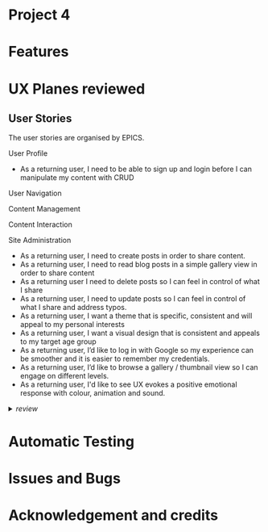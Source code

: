 # Project 4

# Features

# UX Planes reviewed

## User Stories

The user stories are organised by EPICS.

User Profile

- As a returning user, I need to be able to sign up and login before I can manipulate my content with CRUD

User Navigation

Content Management

Content Interaction

Site Administration

- As a returning user, I need to create posts in order to share content.
- As a returning user, I need to read blog posts in a simple gallery view in order to share content
- As a returning user I need to delete posts so I can feel in control of what I share
- As a returning user, I need to update posts so I can feel in control of what I share and address typos.
- As a returning user, I want a theme that is specific, consistent and will appeal to my personal interests
- As a returning user, I want a visual design that is consistent and appeals to my target age group
- As a returning user, I’d like to log in with Google so my experience can be smoother and it is easier to remember my credentials.
- As a returning user, I’d like to browse a gallery / thumbnail view so I can engage on different levels.
- As a returning user, I'd like to see UX evokes a positive emotional response with colour, animation and sound.

<details><summary><i>review</i></summary></details>

# Automatic Testing

# Issues and Bugs

# Acknowledgement and credits